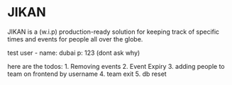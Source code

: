 # JIKAN
JIKAN is a (w.i.p) production-ready solution for keeping track of specific times and events for people all over the globe.

test user - name: dubai p: 123 (dont ask why)

here are the todos:
    1. Removing events
    2. Event Expiry
    3. adding people to team on frontend by username
    4. team exit
    5. db reset